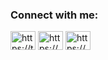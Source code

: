 <h3 align="left">Connect with me:</h3>
<p align="left">
<a href="https://twitter.com/https://twitter.com/chrwome" target="blank"><img align="center" src="https://raw.githubusercontent.com/rahuldkjain/github-profile-readme-generator/master/src/images/icons/Social/twitter.svg" alt="https://twitter.com/chrwome" height="30" width="40" /></a>
<a href="https://www.youtube.com/c/https://www.youtube.com/chrwome" target="blank"><img align="center" src="https://raw.githubusercontent.com/rahuldkjain/github-profile-readme-generator/master/src/images/icons/Social/youtube.svg" alt="https://www.youtube.com/chrwome" height="30" width="40" /></a>
<a href="https://discord.gg/https://discord.gg/users/920732849450143825" target="blank"><img align="center" src="https://raw.githubusercontent.com/rahuldkjain/github-profile-readme-generator/master/src/images/icons/Social/discord.svg" alt="https://discord.gg/users/920732849450143825" height="30" width="40" /></a>
</p>
